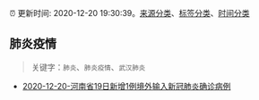 :alarm_clock: 更新时间: 2020-12-20 19:30:39。[来源分类](../README.md)、[标签分类](../TAGS.md)、[时间分类](../TIMELINE.md)

## 肺炎疫情


> 关键字：`肺炎`、`肺炎疫情`、`武汉肺炎`



- [2020-12-20-河南省19日新增1例境外输入新冠肺炎确诊病例](http://app.cctv.com/special/cportal/detail/arti/index.html?id=ArtiS1PnkDrJSGxzji1aQXSr201220&isfromapp=1) 